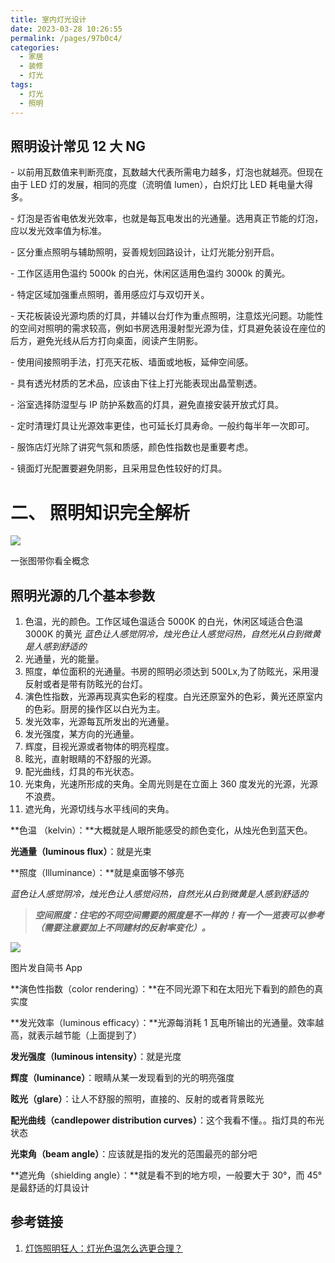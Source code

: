 ```yaml
---
title: 室内灯光设计
date: 2023-03-28 10:26:55
permalink: /pages/97b0c4/
categories:
  - 家居
  - 装修
  - 灯光
tags:
  - 灯光
  - 照明
---
```


## 照明设计常见 12 大 NG

\- 以前用瓦数值来判断亮度，瓦数越大代表所需电力越多，灯泡也就越亮。但现在由于 LED 灯的发展，相同的亮度（流明值 lumen），白炽灯比 LED 耗电量大得多。

\- 灯泡是否省电依发光效率，也就是每瓦电发出的光通量。选用真正节能的灯泡，应以发光效率值为标准。

\- 区分重点照明与辅助照明，妥善规划回路设计，让灯光能分别开启。

\- 工作区适用色温约 5000k 的白光，休闲区适用色温约 3000k 的黄光。

\- 特定区域加强重点照明，善用感应灯与双切开关。

\- 天花板装设光源均质的灯具，并辅以台灯作为重点照明，注意炫光问题。功能性的空间对照明的需求较高，例如书房选用漫射型光源为佳，灯具避免装设在座位的后方，避免光线从后方打向桌面，阅读产生阴影。

\- 使用间接照明手法，打亮天花板、墙面或地板，延伸空间感。

\- 具有透光材质的艺术品，应该由下往上打光能表现出晶莹剔透。

\- 浴室选择防湿型与 IP 防护系数高的灯具，避免直接安装开放式灯具。

\- 定时清理灯具让光源效率更佳，也可延长灯具寿命。一般约每半年一次即可。

\- 服饰店灯光除了讲究气氛和质感，颜色性指数也是重要考虑。

\- 镜面灯光配置要避免阴影，且采用显色性较好的灯具。

二、 照明知识完全解析
===========

![](https://upload-images.jianshu.io/upload_images/5144876-8dbb66d4f6616ed1.jpg?imageMogr2/auto-orient/strip|imageView2/2/w/1200/format/webp)

一张图带你看全概念

## 照明光源的几个基本参数

1. 色温，光的颜色。工作区域色温适合 5000K 的白光，休闲区域适合色温 3000K 的黄光
   _蓝色让人感觉阴冷，烛光色让人感觉闷热，自然光从白到微黄是人感到舒适的_
2. 光通量，光的能量。
3. 照度，单位面积的光通量。书房的照明必须达到 500Lx,为了防眩光，采用漫反射或者是带有防眩光的台灯。
4. 演色性指数，光源再现真实色彩的程度。白光还原室外的色彩，黄光还原室内的色彩。厨房的操作区以白光为主。
5. 发光效率，光源每瓦所发出的光通量。
6. 发光强度，某方向的光通量。
7. 辉度，目视光源或者物体的明亮程度。
8. 眩光，直射眼睛的不舒服的光源。
9. 配光曲线，灯具的布光状态。
10. 光束角，光速所形成的夹角。全周光则是在立面上 360 度发光的光源，光源不浪费。
11. 遮光角，光源切线与水平线间的夹角。

**色温 （kelvin）：**大概就是人眼所能感受的颜色变化，从烛光色到蓝天色。

**光通量（luminous flux）**：就是光束

**照度（llluminance）：**就是桌面够不够亮

_蓝色让人感觉阴冷，烛光色让人感觉闷热，自然光从白到微黄是人感到舒适的_

> _**空间照度：住宅的不同空间需要的照度是不一样的！有一个一览表可以参考（需要注意要加上不同建材的反射率变化）。**_

![](https://upload-images.jianshu.io/upload_images/5144876-41537406a62f3f3a.jpg?imageMogr2/auto-orient/strip|imageView2/2/w/1200/format/webp)

图片发自简书 App

**演色性指数（color rendering）：**在不同光源下和在太阳光下看到的颜色的真实度  

**发光效率（luminous efficacy）：**光源每消耗 1 瓦电所输出的光通量。效率越高，就表示越节能（上面提到了）

**发光强度（luminous intensity）**：就是光度

**辉度（luminance）**：眼睛从某一发现看到的光的明亮强度

**眩光（glare）**：让人不舒服的照明，直接的、反射的或者背景眩光

**配光曲线（candlepower distribution curves）**：这个我看不懂。。指灯具的布光状态

**光束角（beam angle）**：应该就是指的发光的范围最亮的部分吧

**遮光角（shielding angle）：**就是看不到的地方呗，一般要大于 30°，而 45°是最舒适的灯具设计

## 参考链接

1. [灯饰照明狂人：灯光色温怎么选更合理？](https://zhuanlan.zhihu.com/p/568326115)
